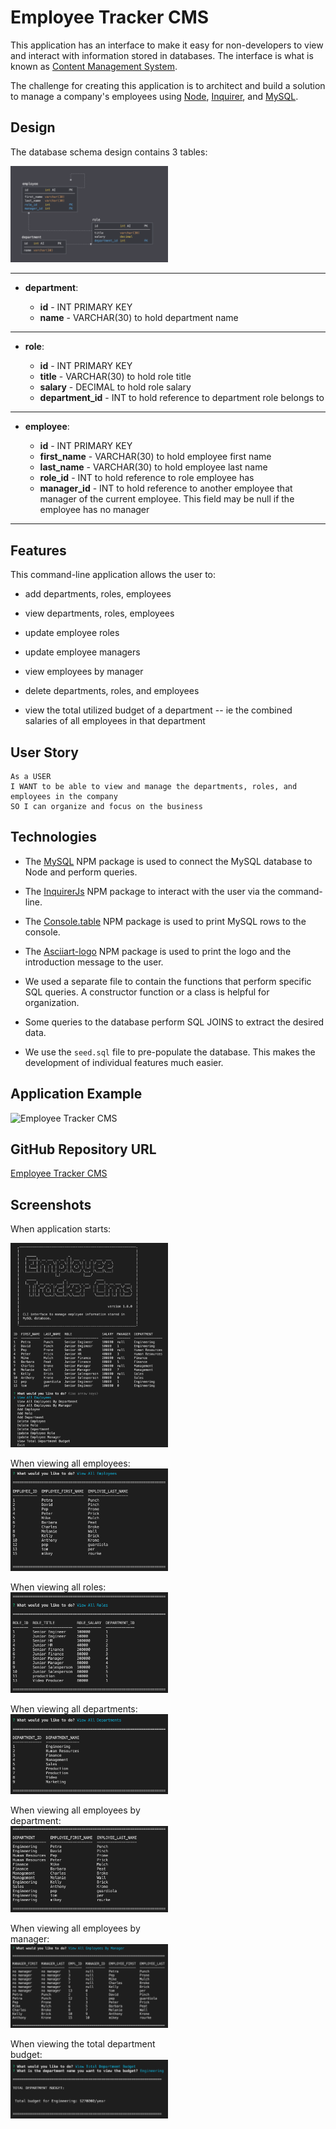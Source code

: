 # Employee Tracker CMS

This application has an interface to make it easy for non-developers to view and interact with information stored in databases. The interface is what is known as [Content Management System](https://en.wikipedia.org/wiki/Content_management_system). 

The challenge for creating this application is to architect and build a solution to manage a company's employees using [Node](https://nodejs.org/en/), [Inquirer](https://www.npmjs.com/package/inquirer), and [MySQL](https://www.mysql.com/).

## Design

The database schema design contains 3 tables:
<div style="width:50%">

![Database Schema](assets/img/schema.png)

</div>

- - -

* **department**:

  * **id** - INT PRIMARY KEY
  * **name** - VARCHAR(30) to hold department name
- - -
* **role**:

  * **id** - INT PRIMARY KEY
  * **title** -  VARCHAR(30) to hold role title
  * **salary** -  DECIMAL to hold role salary
  * **department_id** -  INT to hold reference to department role belongs to

- - -

* **employee**:

  * **id** - INT PRIMARY KEY
  * **first_name** - VARCHAR(30) to hold employee first name
  * **last_name** - VARCHAR(30) to hold employee last name
  * **role_id** - INT to hold reference to role employee has
  * **manager_id** - INT to hold reference to another employee that manager of the current employee. This field may be null if the employee has no manager

- - -

## Features

This command-line application allows the user to:

  * add departments, roles, employees

  * view departments, roles, employees

  * update employee roles

  * update employee managers

  * view employees by manager

  * delete departments, roles, and employees

  * view the total utilized budget of a department -- ie the combined salaries of all employees in that department

## User Story

```
As a USER
I WANT to be able to view and manage the departments, roles, and employees in the company
SO I can organize and focus on the business
```

## Technologies

* The [MySQL](https://www.npmjs.com/package/mysql) NPM package is used to connect the MySQL database to Node and perform queries.

* The [InquirerJs](https://www.npmjs.com/package/inquirer/v/0.2.3) NPM package to interact with the user via the command-line.

* The [Console.table](https://www.npmjs.com/package/console.table) NPM package is used to print MySQL rows to the console. 

* The [Asciiart-logo](https://www.npmjs.com/package/asciiart-logo) NPM package is used to print the logo and the introduction message to the user.

* We used a separate file to contain the functions that perform specific SQL queries. A constructor function or a class is helpful for organization.

* Some queries to the database perform SQL JOINS to extract the desired data.

* We use the `seed.sql` file to pre-populate the database. This makes the development of individual features much easier.

## Application Example

![Employee Tracker CMS](assets/img/employee_tracker_cms.gif)

## GitHub Repository URL

[Employee Tracker CMS](https://github.com/tomaspz/employee-tracker-cms)

## Screenshots

When application starts:
<div style="width:50%">

![App Start](assets/img/0_application_start.png)

When viewing all employees:
![All Employees](assets/img/1_view_all_employees.png)

When viewing all roles:
![All Roles](assets/img/2_view_all_roles.png)

When viewing all departments:
![All Departments](assets/img/3_view_all_departments.png)

When viewing all employees by department:
![All Employees By Department](assets/img/4_view_all_employees_by_department.png)

When viewing all employees by manager:
![All Employees By Manager](assets/img/5_view_all_employees_by_manager.png)

When viewing the total department budget:
![Department Budget](assets/img/6_view_total_department_budget.png)
</div>
